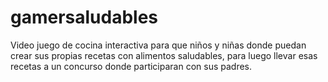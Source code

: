 # gamersaludables
Video juego de cocina interactiva para que niños y niñas donde puedan crear sus propias recetas con alimentos saludables, para luego llevar esas recetas a un concurso donde participaran con sus padres.
